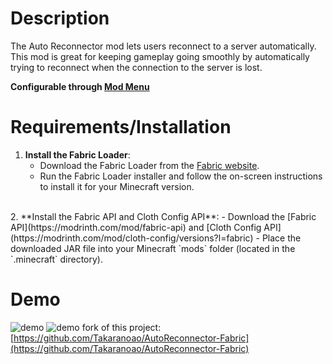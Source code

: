 # Description

The Auto Reconnector mod lets users reconnect to a server automatically.\
This mod is great for keeping gameplay going smoothly by automatically trying to reconnect when the connection to the server is lost.





**Configurable through [Mod Menu](https://modrinth.com/mod/modmenu)**

# Requirements/Installation
1. **Install the Fabric Loader**:
   - Download the Fabric Loader from the [Fabric website](https://fabricmc.net/use/).
   - Run the Fabric Loader installer and follow the on-screen instructions to install it for your Minecraft version.
</br>
2. **Install the Fabric API and Cloth Config API**:
   - Download the [Fabric API](https://modrinth.com/mod/fabric-api) and [Cloth Config API](https://modrinth.com/mod/cloth-config/versions?l=fabric)
   - Place the downloaded JAR file into your Minecraft `mods` folder (located in the `.minecraft` directory).

# Demo
![demo](https://cdn.modrinth.com/data/cached_images/ad633e83b5e64cbb89f3f7c65545a29aad642065.png)
![demo](https://cdn.modrinth.com/data/cached_images/dc327a51f560ec3cf9fca555613c8a8dec3504fa.png)
fork of this project: [https://github.com/Takaranoao/AutoReconnector-Fabric](https://github.com/Takaranoao/AutoReconnector-Fabric)
